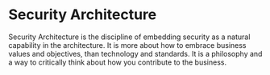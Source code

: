 # Security Architecture

Security Architecture is the discipline of embedding security as a natural capability in the architecture. It is more about how to embrace business values and objectives, than technology and standards. It is a philosophy and a way to critically think about how you contribute to the business. 
